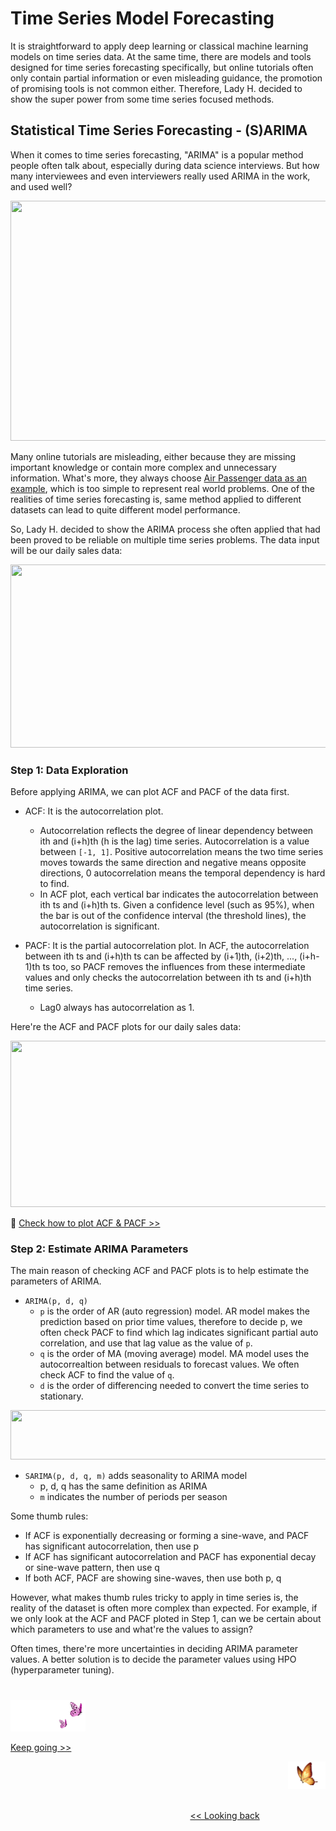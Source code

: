 # Time Series Model Forecasting

It is straightforward to apply deep learning or classical machine learning models on time series data. At the same time, there are models and tools designed for time series forecasting specifically, but online tutorials often only contain partial information or even misleading guidance, the promotion of promising tools is not common either. Therefore, Lady H. decided to show the super power from some time series focused methods.

## Statistical Time Series Forecasting - (S)ARIMA

When it comes to time series forecasting, "ARIMA" is a popular method people often talk about, especially during data science interviews. But how many interviewees and even interviewers really used ARIMA in the work, and used well?

<p align="left">
<img src="https://github.com/lady-h-world/My_Garden/blob/main/images/lady_heart_manga/arima_truth.png" width="971" height="384" />
</p>

Many online tutorials are misleading, either because they are missing important knowledge or contain more complex and unnecessary information. What's more, they always choose [Air Passenger data as an example][1], which is too simple to represent real world problems. One of the realities of time series forecasting is, same method applied to different datasets can lead to quite different model performance. 

So, Lady H. decided to show the ARIMA process she often applied that had been proved to be reliable on multiple time series problems. The data input will be our daily sales data:

<p align="left">
<img src="https://github.com/lady-h-world/My_Garden/blob/main/images/Garden_Totem_images/data_exploration/daily_sales_plot.png" width="1092" height="293" />
</p>

### Step 1: Data Exploration

Before applying ARIMA, we can plot ACF and PACF of the data first.

* ACF: It is the autocorrelation plot. 
  * Autocorrelation reflects the degree of linear dependency between ith and (i+h)th (h is the lag) time series. Autocorrelation is a value between `[-1, 1]`. Positive autocorrelation means the two time series moves towards the same direction and negative means opposite directions, 0 autocorrelation means the temporal dependency is hard to find.
  * In ACF plot, each vertical bar indicates the autocorrelation between ith ts and (i+h)th ts. Given a confidence level (such as 95%), when the bar is out of the confidence interval (the threshold lines), the autocorrelation is significant.

* PACF: It is the partial autocorrelation plot. In ACF, the autocorrelation between ith ts and (i+h)th ts can be affected by (i+1)th, (i+2)th, ..., (i+h-1)th ts too, so PACF removes the influences from these intermediate values and only checks the autocorrelation between ith ts and (i+h)th time series.
  * Lag0 always has autocorrelation as 1.

Here're the ACF and PACF plots for our daily sales data:

<p align="left">
<img src="https://github.com/lady-h-world/My_Garden/blob/main/images/Garden_Totem_images/forecasting/acf_pacf_sales.png" width="1093" height="266" />
</p>

🌻 [Check how to plot ACF & PACF >>][2]


### Step 2: Estimate ARIMA Parameters

The main reason of checking ACF and PACF plots is to help estimate the parameters of ARIMA. 
* `ARIMA(p, d, q)`
  * `p` is the order of AR (auto regression) model. AR model makes the prediction based on prior time values, therefore to decide p, we often check PACF to find which lag indicates significant partial auto correlation, and use that lag value as the value of `p`.
  * `q` is the order of MA (moving average) model. MA model uses the autocorrealtion between residuals to forecast values. We often check ACF to find the value of `q`.
  * `d` is the order of differencing needed to convert the time series to stationary.

<p align="left">
<img src="https://github.com/lady-h-world/My_Garden/blob/main/images/Garden_Totem_images/notes/arima_stationary.png" width="766" height="79" />
</p>

* `SARIMA(p, d, q, m)` adds seasonality to ARIMA model
  * p, d, q has the same definition as ARIMA
  * `m` indicates the number of periods per season

Some thumb rules:
* If ACF is exponentially decreasing or forming a sine-wave, and PACF has significant autocorrelation, then use p
* If ACF has significant autocorrelation and PACF has exponential decay or sine-wave pattern, then use q
* If both ACF, PACF are showing sine-waves, then use both p, q

However, what makes thumb rules tricky to apply in time series is, the reality of the dataset is often more complex than expected. For example, if we only look at the ACF and PACF ploted in Step 1, can we be certain about which parameters to use and what're the values to assign?

Often times, there're more uncertainties in deciding ARIMA parameter values. A better solution is to decide the parameter values using HPO (hyperparameter tuning).

#
<p align="left">
<img src="https://github.com/lady-h-world/My_Garden/blob/main/images/follow_us.png" width="120" height="50" />
</p>

[Keep going >>][3]

<p align="right">
<img src="https://github.com/lady-h-world/My_Garden/blob/main/images/going_back.png" width="60" height="44" />
</p>

&nbsp;&nbsp;&nbsp;&nbsp;&nbsp;&nbsp;&nbsp;&nbsp;&nbsp;&nbsp;&nbsp;&nbsp;&nbsp;&nbsp;&nbsp;&nbsp;&nbsp;&nbsp;&nbsp;&nbsp;&nbsp;&nbsp;&nbsp;&nbsp;&nbsp;&nbsp;&nbsp;&nbsp;&nbsp;&nbsp;&nbsp;&nbsp;&nbsp;&nbsp;&nbsp;&nbsp;&nbsp;&nbsp;&nbsp;&nbsp;&nbsp;&nbsp;&nbsp;&nbsp;&nbsp;&nbsp;&nbsp;&nbsp;&nbsp;&nbsp;&nbsp;&nbsp;&nbsp;&nbsp;&nbsp;&nbsp;&nbsp;&nbsp;&nbsp;&nbsp;&nbsp;&nbsp;&nbsp;&nbsp;&nbsp;&nbsp;&nbsp;&nbsp;&nbsp;&nbsp;&nbsp;&nbsp;&nbsp;&nbsp;&nbsp;&nbsp;&nbsp;&nbsp;&nbsp;&nbsp;&nbsp;&nbsp;&nbsp;&nbsp;&nbsp;&nbsp;&nbsp;&nbsp;&nbsp;&nbsp;&nbsp;&nbsp;&nbsp;&nbsp;&nbsp;&nbsp;&nbsp;&nbsp;&nbsp;&nbsp;&nbsp;&nbsp;&nbsp;&nbsp;&nbsp;&nbsp;&nbsp;&nbsp;&nbsp;&nbsp;&nbsp;&nbsp;&nbsp;&nbsp;&nbsp;&nbsp;&nbsp;&nbsp;&nbsp;&nbsp;&nbsp;&nbsp;&nbsp;&nbsp;&nbsp;&nbsp;&nbsp;&nbsp;&nbsp;&nbsp;&nbsp;&nbsp;&nbsp;&nbsp;&nbsp;&nbsp;&nbsp;&nbsp;&nbsp;&nbsp;&nbsp;&nbsp;&nbsp;&nbsp;&nbsp;&nbsp;&nbsp;&nbsp;&nbsp;&nbsp;&nbsp;&nbsp;&nbsp;&nbsp;&nbsp;&nbsp;&nbsp;&nbsp;&nbsp;&nbsp;&nbsp;&nbsp;&nbsp;&nbsp;&nbsp;&nbsp;&nbsp;&nbsp;&nbsp;&nbsp;&nbsp;&nbsp;&nbsp;&nbsp;&nbsp;&nbsp;&nbsp;&nbsp;&nbsp;&nbsp;&nbsp;&nbsp;&nbsp;&nbsp;&nbsp;&nbsp;&nbsp;&nbsp;&nbsp;&nbsp;&nbsp;&nbsp;&nbsp;&nbsp;&nbsp;&nbsp;&nbsp;&nbsp;&nbsp;&nbsp;&nbsp;[<< Looking back][4]
 


[1]:https://rstudio-pubs-static.s3.amazonaws.com/223827_937f502e3e89492a95404356034ea1a7.html
[2]:https://github.com/lady-h-world/My_Garden/blob/main/code/yinyang/past_forecast_arima.ipynb
[3]:https://github.com/lady-h-world/My_Garden/blob/main/reading_pages/YinYang/ts15.md
[4]:https://github.com/lady-h-world/My_Garden/blob/main/reading_pages/YinYang/ts13.md
